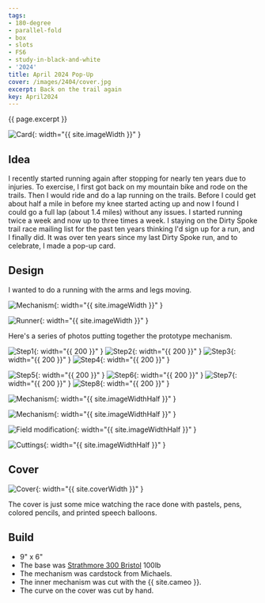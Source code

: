 ```yaml
---
tags:
- 180-degree
- parallel-fold
- box
- slots
- FS6
- study-in-black-and-white
- '2024'
title: April 2024 Pop-Up
cover: /images/2404/cover.jpg
excerpt: Back on the trail again
key: April2024
---
```

{{ page.excerpt }}

![Card]({{site.baseurl}}/images/2404/popup.gif){: width="{{ site.imageWidth }}" }

## Idea

I recently started running again after stopping for nearly ten years due to injuries. To exercise, I first got back on my mountain bike and rode on the trails. Then I would ride and do a lap running on the trails. Before I could get about half a mile in before my knee started acting up and now I found I could go a full lap (about 1.4 miles) without any issues. I started running twice a week and now up to three times a week. I staying on the Dirty Spoke trail race mailing list for the past ten years thinking I'd sign up for a run, and I finally did. It was over ten years since my last Dirty Spoke run, and to celebrate, I made a pop-up card.

## Design

I wanted to do a running with the arms and legs moving.

![Mechanism]({{site.baseurl}}/images/2404/prototype.jpg){: width="{{ site.imageWidth }}" }

![Runner]({{site.baseurl}}/images/2404/runner.jpg){: width="{{ site.imageWidth }}" }

Here's a series of photos putting together the prototype mechanism.

![Step1]({{site.baseurl}}/images/2404/step1.jpg){: width="{{ 200 }}" }
![Step2]({{site.baseurl}}/images/2404/step2.jpg){: width="{{ 200 }}" }
![Step3]({{site.baseurl}}/images/2404/step3.jpg){: width="{{ 200 }}" }
![Step4]({{site.baseurl}}/images/2404/step4.jpg){: width="{{ 200 }}" }

![Step5]({{site.baseurl}}/images/2404/step5.jpg){: width="{{ 200 }}" }
![Step6]({{site.baseurl}}/images/2404/step6.jpg){: width="{{ 200 }}" }
![Step7]({{site.baseurl}}/images/2404/step7.jpg){: width="{{ 200 }}" }
![Step8]({{site.baseurl}}/images/2404/step8.jpg){: width="{{ 200 }}" }

![Mechanism]({{site.baseurl}}/images/2404/mechanism.jpg){: width="{{ site.imageWidthHalf }}" }

![Mechanism]({{site.baseurl}}/images/2404/graphite.jpg){: width="{{ site.imageWidthHalf }}" }

![Field modification]({{site.baseurl}}/images/2404/field-mod.jpg){: width="{{ site.imageWidthHalf }}" }

![Cuttings]({{site.baseurl}}/images/2404/cuttings.jpg){: width="{{ site.imageWidthHalf }}" }

## Cover

![Cover]({{site.baseurl}}{{page.cover}}){: width="{{ site.coverWidth }}" }

The cover is just some mice watching the race done with pastels, pens, colored pencils, and printed speech balloons.

## Build

- 9" x 6"
- The base was [Strathmore 300 Bristol](/supplies.html#strathmore-300-bristol) 100lb
- The mechanism was cardstock from Michaels.
- The inner mechanism was cut with the {{ site.cameo }}.
- The curve on the cover was cut by hand.
